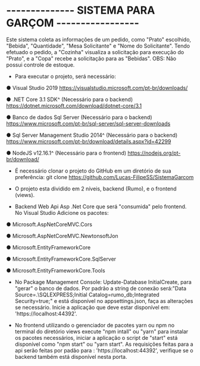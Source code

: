 # -------------- SISTEMA PARA GARÇOM -----------------

Este sistema coleta as informações de um pedido, como "Prato" escolhido, "Bebida", "Quantidade", "Mesa Solicitante" e "Nome do Solicitante".
Tendo efetuado o pedido, a "Cozinha" visualiza a solicitação para execução do "Prato", e a "Copa" recebe a solicitação para as "Bebidas".
OBS: Não possui controle de estoque.

- Para executar o projeto, será necessário:

● Visual Studio 2019
https://visualstudio.microsoft.com/pt-br/downloads/

● .NET Core 3.1 SDK^ (Necessário para o backend)
https://dotnet.microsoft.com/download/dotnet-core/3.1

● Banco de dados Sql Server (Necessário para o backend)
https://www.microsoft.com/pt-br/sql-server/sql-server-downloads

● Sql Server Management Studio 2014^ (Necessário para o backend)
https://www.microsoft.com/pt-br/download/details.aspx?id=42299

● NodeJS v12.16.1^ (Necessário para o frontend)
https://nodejs.org/pt-br/download/

- É necessário clonar o projeto do GitHub em um diretório de sua preferência:
  git clone https://github.com/Lucas-FilipeSS/SistemaGarcom

- O projeto esta dividido em 2 níveis, backend (Rumo), e o frontend (views).

- Backend Web Api Asp .Net Core que será "consumida" pelo frontend. No Visual Studio Adicione os pacotes:

● Microsoft.AspNetCoreMVC.Cors

● Microsoft.AspNetCoreMVC.NewtonsoftJon

● Microsoft.EntityFrameworkCore

● Microsoft.EntityFrameworkCore.SqlServer

● Microsoft.EntityFrameworkCore.Tools

- No Package Management Console: Update-Database InitialCreate, para "gerar" o banco de dados.
  Por padrão a string de conexão será:"Data Source=.\\SQLEXPRESS;Initial Catalog=rumo_db;Integrated Security=true;" e está disponível no appsettings.json, faça as alterações se necessário. Inicie a aplicação que deve estar disponível em: 'https://localhost:44392'.

- No frontend utilizando o gerenciador de pacotes yarn ou npm no terminal do diretório views execute "npm intall" ou
  "yarn" para instalar os pacotes necessários, iniciar a aplicação o script de "start" está disponível como "npm start" ou
  "yarn start". As requisições feitas para a api serão feitas por padão para : 'https://localhost:44392', verifique se o
  backend também está disponível nesta porta.
